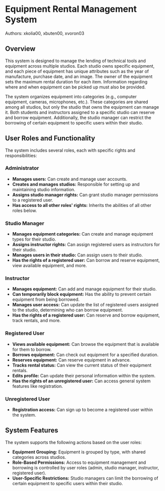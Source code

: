 # Equipment Rental Management System

Authors: xkolia00, xbuten00, xvoron03

## Overview

This system is designed to manage the lending of technical tools and equipment across multiple studios. Each studio owns specific equipment, and each piece of equipment has unique attributes such as the year of manufacture, purchase date, and an image. The owner of the equipment sets the maximum rental duration for each item. Information regarding where and when equipment can be picked up must also be provided.

The system organizes equipment into categories (e.g., computer equipment, cameras, microphones, etc.). These categories are shared among all studios, but only the studio that owns the equipment can manage it. Both students and instructors assigned to a specific studio can reserve and borrow equipment. Additionally, the studio manager can restrict the borrowing of certain equipment to specific users within their studio.

## User Roles and Functionality

The system includes several roles, each with specific rights and responsibilities:

### Administrator
- **Manages users:** Can create and manage user accounts.
- **Creates and manages studios:** Responsible for setting up and maintaining studio information.
- **Assigns studio manager rights:** Can grant studio manager permissions to a registered user.
- **Has access to all other roles' rights:** Inherits the abilities of all other roles below.

### Studio Manager
- **Manages equipment categories:** Can create and manage equipment types for their studio.
- **Assigns instructor rights:** Can assign registered users as instructors for their studio.
- **Manages users in their studio:** Can assign users to their studio.
- **Has the rights of a registered user:** Can borrow and reserve equipment, view available equipment, and more.

### Instructor
- **Manages equipment:** Can add and manage equipment for their studio.
- **Can temporarily block equipment:** Has the ability to prevent certain equipment from being borrowed.
- **Manages user access:** Can update the list of registered users assigned to the studio, determining who can borrow equipment.
- **Has the rights of a registered user:** Can reserve and borrow equipment, track rentals, and more.

### Registered User
- **Views available equipment:** Can browse the equipment that is available for them to borrow.
- **Borrows equipment:** Can check out equipment for a specified duration.
- **Reserves equipment:** Can reserve equipment in advance.
- **Tracks rental status:** Can view the current status of their equipment rentals.
- **Edits profile:** Can update their personal information within the system.
- **Has the rights of an unregistered user:** Can access general system features like registration.

### Unregistered User
- **Registration access:** Can sign up to become a registered user within the system.

## System Features

The system supports the following actions based on the user roles:

- **Equipment Grouping:** Equipment is grouped by type, with shared categories across studios.
- **Role-Based Permissions:** Access to equipment management and borrowing is controlled by user roles (admin, studio manager, instructor, registered user).
- **User-Specific Restrictions:** Studio managers can limit the borrowing of certain equipment to specific users within their studio.

